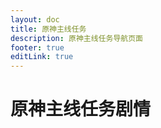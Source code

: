```yaml
---
layout: doc
title: 原神主线任务
description: 原神主线任务导航页面
footer: true
editLink: true
---
```


<script setup>
import LinkCard from '../../.vitepress/components/LinkCard.vue';

const mainlineLinks= [
  {
    title: '第四章',
    url: './chapter-4/',
    image: 'https://vip.123pan.cn/1814176066/8099791',
    description: '枫丹'
  },
  {
    title: '第三章',
    url: './chapter-3/',
    image: 'https://vip.123pan.cn/1814176066/DirectLink/%E4%B8%96%E7%95%8C%E6%A0%91%E5%B0%81%E9%9D%A2/c3a6-cover.webp',
    description: '须弥'
  },
]
</script>

# 原神主线任务剧情

<div class="container">
<LinkCard
  class="link-card"
  v-for="link in mainlineLinks"
  :key="link.title"
  :title="link.title"
  :url="link.url"
  :image="link.image"
  :description="link.description"
/>
</div>

<style scoped>
.container {
  display: flex;
  flex-wrap: wrap;
  margin-top: 30px;
  gap:20px;
  justify-content: start;
}

.link-card {
  height: 6rem;
}

@media (min-width: 600px) { /* 调整这个宽度以适应你的设计需求 */
  .container {
    justify-content: space-between;
  }
  .link-card {
    flex: 0 1 calc(50% - 40px); /* 两列布局，减去间隙 */
  }
}

@media (max-width: 599px) { /* 与上面的阈值匹配 */
  .link-card {
    flex: 0 1 100%; /* 一列布局 */
  }
}
</style>


